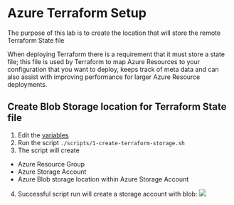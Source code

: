 # Azure Terraform Setup

The purpose of this lab is to create the location that will store the remote Terraform State file

When deploying Terraform there is a requirement that it must store a state file; this file is used by Terraform to map Azure Resources to your configuration that you want to deploy, keeps track of meta data and can also assist with improving performance for larger Azure Resource deployments.

## Create Blob Storage location for Terraform State file
1. Edit the [variables](https://github.com/mcknz-insight/deploy-first-containerapp-terraform/blob/main/2-setup-terraform/scripts/1-create-terraform-storage.sh#L6-L7)
2. Run the script `./scripts/1-create-terraform-storage.sh`
3. The script will create
- Azure Resource Group
- Azure Storage Account
- Azure Blob storage location within Azure Storage Account
4. Successful script run will create a storage account with blob:
![](images/storage-account-creation.png)